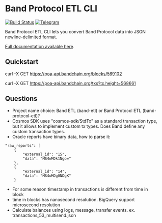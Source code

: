 # Band Protocol ETL CLI

[![Build Status](https://travis-ci.org/blockchain-etl/band-protocol-etl.svg?branch=master)](https://travis-ci.org/blockchain-etl/band-protocol-etl)
[![Telegram](https://img.shields.io/badge/telegram-join%20chat-blue.svg)](https://t.me/joinchat/GsMpbA3mv1OJ6YMp3T5ORQ)

Band Protocol ETL CLI lets you convert Band Protocol data into JSON newline-delimited format.

[Full documentation available here](http://band-protocol-etl.readthedocs.io/).

## Quickstart

curl -X GET https://poa-api.bandchain.org/blocks/569102

curl -X GET https://poa-api.bandchain.org/txs?tx.height=568661

## Questions

- Project name choice: Band ETL (band-etl) or Band Protocol ETL (band-protocol-etl)?  
- Cosmos SDK uses "cosmos-sdk/StdTx" as a standard transaction type, but it allows to implement custom tx types.
Does Band define any custom transaction types. 
- Oracle reports have binary data, how to parse it:

```
"raw_reports": [
    {
        "external_id": "15",
        "data": "MS4wMDk1Ngo="
    },
    {
        "external_id": "14",
        "data": "MS4wMDg0NDgK"
    }
```

- For some reason timestamp in transactions is different from time in block
- time in blocks has nanosecond resolution. BigQuery support microsecond resolution
- Calculate balances using logs, message, transfer events. ex. transactions_53_multisend.json